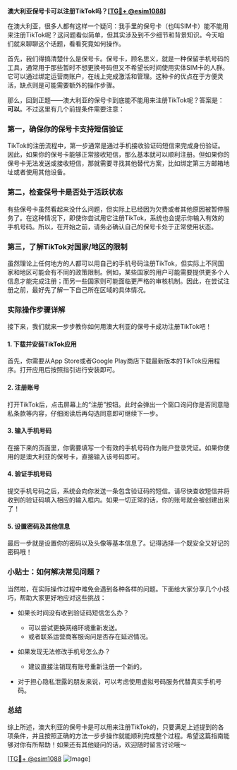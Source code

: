 **澳大利亚保号卡可以注册TikTok吗？[[TG💪+ @esim1088](https://t.me/s/esim1088)]**

在澳大利亚，很多人都有这样一个疑问：我手里的保号卡（也叫SIM卡）能不能用来注册TikTok呢？这问题看似简单，但其实涉及到不少细节和背景知识。今天咱们就来聊聊这个话题，看看究竟如何操作。

首先，我们得搞清楚什么是保号卡。保号卡，顾名思义，就是一种保留手机号码的工具，通常用于那些暂时不想更换号码但又不希望长时间使用实体SIM卡的人群。它可以通过绑定运营商账户，在线上完成激活和管理。这种卡的优点在于方便灵活，缺点则是可能需要额外的操作步骤。

那么，回到正题——澳大利亚的保号卡到底能不能用来注册TikTok呢？答案是：**可以**。不过这里有几个前提条件需要注意：

### 第一，确保你的保号卡支持短信验证

TikTok的注册流程中，第一步通常是通过手机接收验证码短信来完成身份验证。因此，如果你的保号卡能够正常接收短信，那么基本就可以顺利注册。但如果你的保号卡无法发送或接收短信，那就需要寻找其他替代方案，比如绑定第三方邮箱地址或者使用其他设备。

### 第二，检查保号卡是否处于活跃状态

有些保号卡虽然看起来没什么问题，但实际上已经因为欠费或者其他原因被暂停服务了。在这种情况下，即使你尝试用它注册TikTok，系统也会提示你输入有效的手机号码。所以，在开始之前，请务必确认自己的保号卡处于正常使用状态。

### 第三，了解TikTok对国家/地区的限制

虽然理论上任何地方的人都可以用自己的手机号码注册TikTok，但实际上不同国家和地区可能会有不同的政策限制。例如，某些国家的用户可能需要提供更多个人信息才能完成注册；而另一些国家则可能面临更严格的审核机制。因此，在尝试注册之前，最好先了解一下自己所在区域的具体情况。

### 实际操作步骤详解

接下来，我们就来一步步教你如何用澳大利亚的保号卡成功注册TikTok吧！

#### 1. 下载并安装TikTok应用

首先，你需要从App Store或者Google Play商店下载最新版本的TikTok应用程序。打开应用后按照指引进行安装即可。

#### 2. 注册账号

打开TikTok后，点击屏幕上的“注册”按钮。此时会弹出一个窗口询问你是否同意隐私条款等内容，仔细阅读后再勾选同意即可继续下一步。

#### 3. 输入手机号码

在接下来的页面里，你需要填写一个有效的手机号码作为账户登录凭证。如果你使用的是澳大利亚的保号卡，直接输入该号码即可。

#### 4. 验证手机号码

提交手机号码之后，系统会向你发送一条包含验证码的短信。请尽快查收短信并将收到的验证码填入相应的输入框内。如果一切正常的话，你的账号就会被创建出来了！

#### 5. 设置密码及其他信息

最后一步就是设置你的密码以及头像等基本信息了。记得选择一个既安全又好记的密码哦！

### 小贴士：如何解决常见问题？

当然啦，在实际操作过程中难免会遇到各种各样的问题。下面给大家分享几个小技巧，帮助大家更好地应对这些挑战：

- 如果长时间没有收到验证码短信怎么办？
  - 可以尝试更换网络环境重新发送。
  - 或者联系运营商客服询问是否存在延迟情况。
  
- 如果发现无法修改手机号怎么办？
  - 建议直接注销现有账号重新注册一个新的。
  
- 对于担心隐私泄露的朋友来说，可以考虑使用虚拟号码服务代替真实手机号码。

### 总结

综上所述，澳大利亚的保号卡是可以用来注册TikTok的，只要满足上述提到的各项条件，并且按照正确的方法一步步操作就能顺利完成整个过程。希望这篇指南能够对你有所帮助！如果还有其他疑问的话，欢迎随时留言讨论哦～

[[TG💪+ @esim1088](https://t.me/s/esim1088) ![Image](https://i.postimg.cc/4NQfJmqS/Snipaste-2025-05-13-00-14-12.png)]